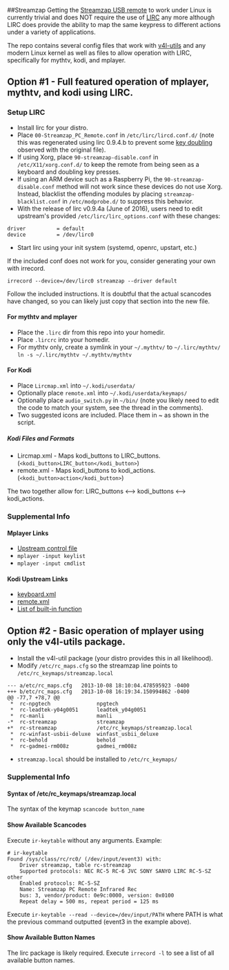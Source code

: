 ##Streamzap
Getting the [Streamzap USB remote](http://www.streamzap.com/consumer/pc_remote/index.php) to work under Linux is currently trivial and does NOT require the use of [LIRC](http://www.lirc.org) any more although LIRC does provide the ability to map the same keypress to different actions under a variety of applications.

The repo contains several config files that work with [v4l-utils](http://git.linuxtv.org/v4l-utils.git) and any modern Linux kernel as well as files to allow operation with LIRC, specifically for mythtv, kodi, and mplayer.

## Option #1 - Full featured operation of mplayer, mythtv, and kodi using LIRC.
### Setup LIRC
* Install lirc for your distro.
* Place `00-Streamzap_PC_Remote.conf` in `/etc/lirc/lircd.conf.d/` (note this was regenerated using lirc 0.9.4.b to prevent some [key doubling](https://sourceforge.net/p/lirc/tickets/219/) observed with the original file).
* If using Xorg, place `90-streamzap-disable.conf` in `/etc/X11/xorg.conf.d/` to keep the remote from being seen as a keyboard and doubling key presses.
* If using an ARM device such as a Raspberry Pi, the `90-streamzap-disable.conf` method will not work since these devices do not use Xorg. Instead, blacklist the offending modules by placing `streamzap-blacklist.conf` in `/etc/modprobe.d/` to suppress this behavior.
* With the release of lirc v0.9.4a (June of 2016), users need to edit upstream's provided `/etc/lirc/lirc_options.conf` with these changes:
```
driver          = default
device          = /dev/lirc0
```
* Start lirc using your init system (systemd, openrc, upstart, etc.)

If the included conf does not work for you, consider generating your own with irrecord.
```
irrecord --device=/dev/lirc0 streamzap --driver default
```
Follow the included instructions.  It is doubtful that the actual scancodes have changed, so you can likely just copy that section into the new file.

#### For mythtv and mplayer
* Place the `.lirc` dir from this repo into your homedir.
* Place `.lircrc` into your homedir.
* For mythtv only, create a symlink in your `~/.mythtv/` to `~/.lirc/mythtv/` `ln -s ~/.lirc/mythtv ~/.mythtv/mythtv`

#### For Kodi
* Place `Lircmap.xml` into `~/.kodi/userdata/`
* Optionally place `remote.xml` into `~/.kodi/userdata/keymaps/`
* Optionally place `audio_switch.py` in `~/bin/` (note you likely need to edit the code to match your system, see the thread in the comments).
* Two suggested icons are included. Place them in ~ as shown in the script.

##### Kodi Files and Formats
* Lircmap.xml - Maps kodi_buttons to LIRC_buttons.  (`<kodi_button>LIRC_button</kodi_button>`)
* remote.xml - Maps kodi_buttons to kodi_actions.  (`<kodi_button>action</kodi_button>`)

The two together allow for: LIRC_buttons <--> kodi_buttons <--> kodi_actions.

### Supplemental Info
#### Mplayer Links
* [Upstream control file](/etc/mplayer/input.conf)
* `mplayer -input keylist`
* `mplayer -input cmdlist`

#### Kodi Upstream Links
* [keyboard.xml](https://github.com/xbmc/xbmc/blob/master/system/keymaps/keyboard.xml)
* [remote.xml](https://github.com/xbmc/xbmc/blob/master/system/keymaps/remote.xml)
* [List of built-in function](http://kodi.wiki/view/List_of_built-in_functions)

## Option #2 - Basic operation of mplayer using only the v4l-utils package.
* Install the v4l-util package (your distro provides this in all likelihood).
* Modify `/etc/rc_maps.cfg` so the streamzap line points to `/etc/rc_keymaps/streamzap.local`
```
--- a/etc/rc_maps.cfg	2013-10-08 18:10:04.478595923 -0400
+++ b/etc/rc_maps.cfg	2013-10-08 16:19:34.150994862 -0400
@@ -77,7 +78,7 @@
 *	rc-npgtech               npgtech
 *	rc-leadtek-y04g0051      leadtek_y04g0051
 *	rc-manli                 manli
-*	rc-streamzap             streamzap
+*	rc-streamzap             /etc/rc_keymaps/streamzap.local
 *	rc-winfast-usbii-deluxe  winfast_usbii_deluxe
 *	rc-behold                behold
 *	rc-gadmei-rm008z         gadmei_rm008z
```

* `streamzap.local` should be installed to `/etc/rc_keymaps/`

### Supplemental Info
#### Syntax of /etc/rc_keymaps/streamzap.local
The syntax of the keymap `scancode button_name`

#### Show Available Scancodes
Execute `ir-keytable` without any arguments.  Example:
```
# ir-keytable
Found /sys/class/rc/rc0/ (/dev/input/event3) with:
	Driver streamzap, table rc-streamzap
	Supported protocols: NEC RC-5 RC-6 JVC SONY SANYO LIRC RC-5-SZ other
	Enabled protocols: RC-5-SZ
	Name: Streamzap PC Remote Infrared Rec
	bus: 3, vendor/product: 0e9c:0000, version: 0x0100
	Repeat delay = 500 ms, repeat period = 125 ms
```

Execute `ir-keytable --read --device=/dev/input/PATH` where PATH is what the previous command outputted (event3 in the example above).

#### Show Available Button Names
The lirc package is likely required.  Execute `irrecord -l` to see a list of all available button names.

